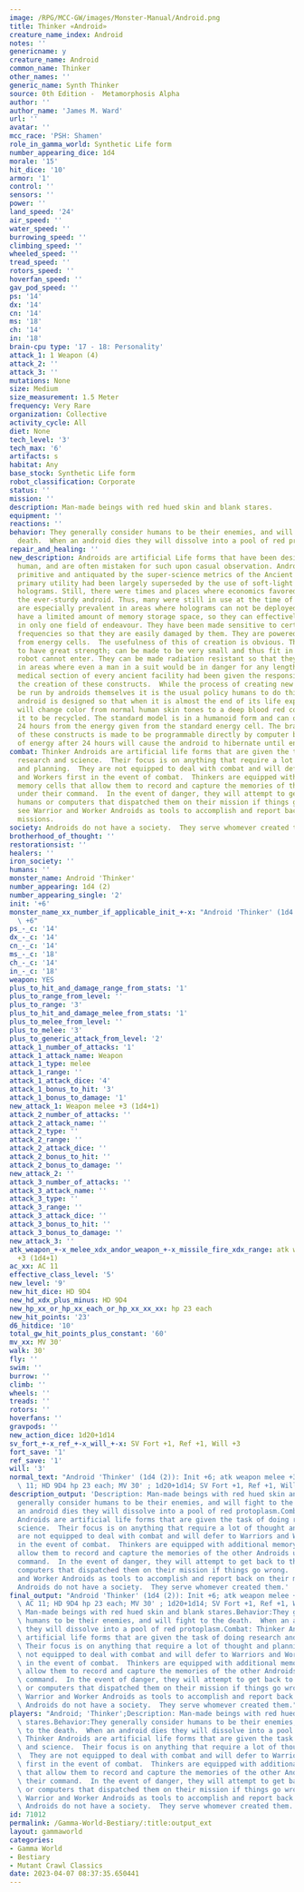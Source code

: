 ```yaml
---
image: /RPG/MCC-GW/images/Monster-Manual/Android.png
title: Thinker «Android»
creature_name_index: Android
notes: ''
genericname: y
creature_name: Android
common_name: Thinker
other_names: ''
generic_name: Synth Thinker
source: 0th Edition -  Metamorphosis Alpha
author: ''
author_name: 'James M. Ward'
url: ''
avatar: ''
mcc_race: 'PSH: Shamen'
role_in_gamma_world: Synthetic Life form
number_appearing_dice: 1d4
morale: '15'
hit_dice: '10'
armor: '1'
control: ''
sensors: ''
power: ''
land_speed: '24'
air_speed: ''
water_speed: ''
burrowing_speed: ''
climbing_speed: ''
wheeled_speed: ''
tread_speed: ''
rotors_speed: ''
hoverfan_speed: ''
gav_pod_speed: ''
ps: '14'
dx: '14'
cn: '14'
ms: '18'
ch: '14'
in: '18'
brain-cpu type: '17 - 18: Personality'
attack_1: 1 Weapon (4)
attack_2: ''
attack_3: ''
mutations: None
size: Medium
size_measurement: 1.5 Meter
frequency: Very Rare
organization: Collective
activity_cycle: All
diet: None
tech_level: '3'
tech_max: '6'
artifacts: s
habitat: Any
base_stock: Synthetic Life form
robot_classification: Corporate
status: ''
mission: ''
description: Man-made beings with red hued skin and blank stares.
equipment: ''
reactions: ''
behavior: They generally consider humans to be their enemies, and will fight to the
  death.  When an android dies they will dissolve into a pool of red protoplasm.
repair_and_healing: ''
new_description: Androids are artificial Life forms that have been designed to appear
  human, and are often mistaken for such upon casual observation. Androids were considered
  primitive and antiquated by the super-science metrics of the Ancient Ones, as their
  primary utility had been largely superseded by the use of soft-light and hard-light
  holograms. Still, there were times and places where economics favored the use of
  the ever-sturdy android. Thus, many were still in use at the time of the Great Disaster.  They
  are especially prevalent in areas where holograms can not be deployed. All androids
  have a limited amount of memory storage space, so they can effectively be taught
  in only one field of endeavour. They have been made sensitive to certain sonics
  frequencies so that they are easily damaged by them. They are powered by energy
  from energy cells.  The usefulness of this of creation is obvious. They can be made
  to have great strength; can be made to be very small and thus fit in places an engineering
  robot cannot enter. They can be made radiation resistant so that they can operate
  in areas where even a man in a suit would be in danger for any length of time. The
  medical section of every ancient facility had been given the responsibility for
  the creation of these constructs.  While the process of creating new Androids can
  be run by androids themselves it is the usual policy humans to do this work. Each
  android is designed so that when it is almost the end of its life expectancy it
  will change color from normal human skin tones to a deep blood red color. This allows
  it to be recycled. The standard model is in a humanoid form and can operate for
  24 hours from the energy given from the standard energy cell. The brain structure
  of these constructs is made to be programmable directly by computer banks. Lack
  of energy after 24 hours will cause the android to hibernate until energy is restored.
combat: Thinker Androids are artificial life forms that are given the task of doing
  research and science.  Their focus is on anything that require a lot of thought
  and planning.  They are not equipped to deal with combat and will defer to Warriors
  and Workers first in the event of combat.  Thinkers are equipped with additional
  memory cells that allow them to record and capture the memories of the other Androids
  under their command.  In the event of danger, they will attempt to get back to the
  humans or computers that dispatched them on their mission if things go wrong.  They
  see Warrior and Worker Androids as tools to accomplish and report back on their
  missions.
society: Androids do not have a society.  They serve whomever created them.
brotherhood_of_thought: ''
restorationsist: ''
healers: ''
iron_society: ''
humans: ''
monster_name: Android 'Thinker'
number_appearing: 1d4 (2)
number_appearing_single: '2'
init: '+6'
monster_name_xx_number_if_applicable_init_+-x: "Android 'Thinker' (1d4 (2)): Init\
  \ +6"
ps_-_c: '14'
dx_-_c: '14'
cn_-_c: '14'
ms_-_c: '18'
ch_-_c: '14'
in_-_c: '18'
weapon: YES
plus_to_hit_and_damage_range_from_stats: '1'
plus_to_range_from_level: ''
plus_to_range: '3'
plus_to_hit_and_damage_melee_from_stats: '1'
plus_to_melee_from_level: ''
plus_to_melee: '3'
plus_to_generic_attack_from_level: '2'
attack_1_number_of_attacks: '1'
attack_1_attack_name: Weapon
attack_1_type: melee
attack_1_range: ''
attack_1_attack_dice: '4'
attack_1_bonus_to_hit: '3'
attack_1_bonus_to_damage: '1'
new_attack_1: Weapon melee +3 (1d4+1)
attack_2_number_of_attacks: ''
attack_2_attack_name: ''
attack_2_type: ''
attack_2_range: ''
attack_2_attack_dice: ''
attack_2_bonus_to_hit: ''
attack_2_bonus_to_damage: ''
new_attack_2: ''
attack_3_number_of_attacks: ''
attack_3_attack_name: ''
attack_3_type: ''
attack_3_range: ''
attack_3_attack_dice: ''
attack_3_bonus_to_hit: ''
attack_3_bonus_to_damage: ''
new_attack_3: ''
atk_weapon_+-x_melee_xdx_andor_weapon_+-x_missile_fire_xdx_range: atk weapon melee
  +3 (1d4+1)
ac_xx: AC 11
effective_class_level: '5'
new_level: '9'
new_hit_dice: HD 9D4
new_hd_xdx_plus_minus: HD 9D4
new_hp_xx_or_hp_xx_each_or_hp_xx_xx_xx: hp 23 each
new_hit_points: '23'
d6_hitdice: '10'
total_gw_hit_points_plus_constant: '60'
mv_xx: MV 30'
walk: 30'
fly: ''
swim: ''
burrow: ''
climb: ''
wheels: ''
treads: ''
rotors: ''
hoverfans: ''
gravpods: ''
new_action_dice: 1d20+1d14
sv_fort_+-x_ref_+-x_will_+-x: SV Fort +1, Ref +1, Will +3
fort_save: '1'
ref_save: '1'
will: '3'
normal_text: "Android 'Thinker' (1d4 (2)): Init +6; atk weapon melee +3 (1d4+1); AC\
  \ 11; HD 9D4 hp 23 each; MV 30' ; 1d20+1d14; SV Fort +1, Ref +1, Will +3"
description_output: 'Description: Man-made beings with red hued skin and blank stares.Behavior:They
  generally consider humans to be their enemies, and will fight to the death.  When
  an android dies they will dissolve into a pool of red protoplasm.Combat: Thinker
  Androids are artificial life forms that are given the task of doing research and
  science.  Their focus is on anything that require a lot of thought and planning.  They
  are not equipped to deal with combat and will defer to Warriors and Workers first
  in the event of combat.  Thinkers are equipped with additional memory cells that
  allow them to record and capture the memories of the other Androids under their
  command.  In the event of danger, they will attempt to get back to the humans or
  computers that dispatched them on their mission if things go wrong.  They see Warrior
  and Worker Androids as tools to accomplish and report back on their missions.Society:
  Androids do not have a society.  They serve whomever created them.'
final_output: "Android 'Thinker' (1d4 (2)): Init +6; atk weapon melee +3 (1d4+1);\
  \ AC 11; HD 9D4 hp 23 each; MV 30' ; 1d20+1d14; SV Fort +1, Ref +1, Will +3NoneDescription:\
  \ Man-made beings with red hued skin and blank stares.Behavior:They generally consider\
  \ humans to be their enemies, and will fight to the death.  When an android dies\
  \ they will dissolve into a pool of red protoplasm.Combat: Thinker Androids are\
  \ artificial life forms that are given the task of doing research and science. \
  \ Their focus is on anything that require a lot of thought and planning.  They are\
  \ not equipped to deal with combat and will defer to Warriors and Workers first\
  \ in the event of combat.  Thinkers are equipped with additional memory cells that\
  \ allow them to record and capture the memories of the other Androids under their\
  \ command.  In the event of danger, they will attempt to get back to the humans\
  \ or computers that dispatched them on their mission if things go wrong.  They see\
  \ Warrior and Worker Androids as tools to accomplish and report back on their missions.Society:\
  \ Androids do not have a society.  They serve whomever created them."
players: "Android; 'Thinker';Description: Man-made beings with red hued skin and blank\
  \ stares.Behavior:They generally consider humans to be their enemies, and will fight\
  \ to the death.  When an android dies they will dissolve into a pool of red protoplasm.Combat:\
  \ Thinker Androids are artificial life forms that are given the task of doing research\
  \ and science.  Their focus is on anything that require a lot of thought and planning.\
  \  They are not equipped to deal with combat and will defer to Warriors and Workers\
  \ first in the event of combat.  Thinkers are equipped with additional memory cells\
  \ that allow them to record and capture the memories of the other Androids under\
  \ their command.  In the event of danger, they will attempt to get back to the humans\
  \ or computers that dispatched them on their mission if things go wrong.  They see\
  \ Warrior and Worker Androids as tools to accomplish and report back on their missions.Society:\
  \ Androids do not have a society.  They serve whomever created them.|"
id: 71012
permalink: /Gamma-World-Bestiary/:title:output_ext
layout: gammaworld
categories:
- Gamma World
- Bestiary
- Mutant Crawl Classics
date: 2023-04-07 08:37:35.650441
---
```

